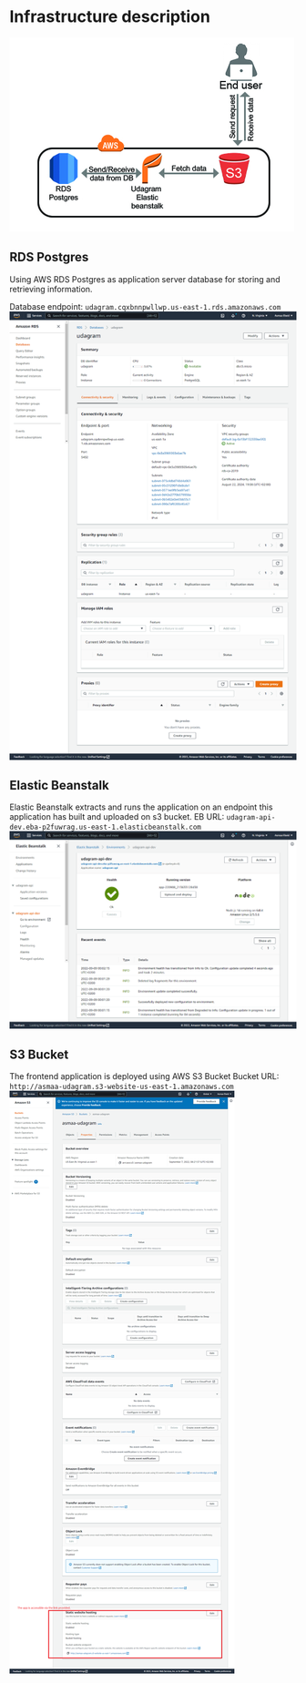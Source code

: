 # Infrastructure description

![Architecture](../img/Architecture-Diagram.jpg)

## RDS Postgres

Using AWS RDS Postgres as application server database for storing and retrieving information.

Database endpoint: `udagram.cqxbnnpwllwp.us-east-1.rds.amazonaws.com`
![RDS](../img/01-aws-amazon-rds.png)

## Elastic Beanstalk

Elastic Beanstalk extracts and runs the application on an endpoint this application has built and uploaded on s3 bucket.
EB URL: `udagram-api-dev.eba-p2fuwrag.us-east-1.elasticbeanstalk.com` 
![RDS](../img/02-aws-amazon-elasticbeanstalk.png)


## S3 Bucket

The frontend application is deployed using AWS S3 Bucket
Bucket URL: `http://asmaa-udagram.s3-website-us-east-1.amazonaws.com`
![S3](../img/03-aws-amazon-s3-buckets.png)